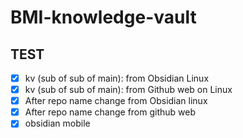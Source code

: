 # BMI-knowledge-vault

## TEST
- [x] kv (sub of sub of main): from Obsidian Linux
- [x] kv (sub of sub of main): from Github web on Linux
- [x] After repo name change from Obsidian linux
- [x] After repo name change from github web
- [x] obsidian mobile
